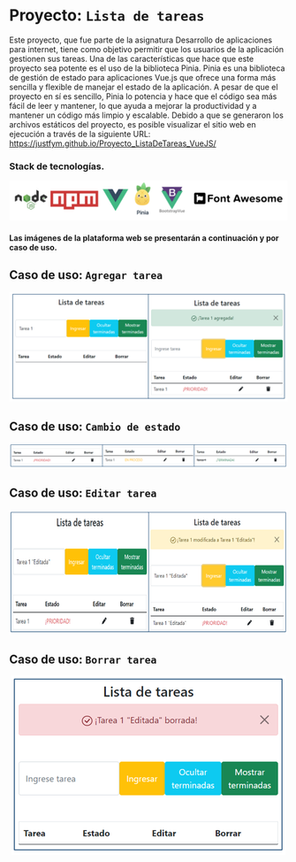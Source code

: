 # Proyecto: ```Lista de tareas```

Este proyecto, que fue parte de la asignatura Desarrollo de aplicaciones para internet, tiene como objetivo permitir que los usuarios de la aplicación gestionen sus tareas. Una de las características que hace que este proyecto sea potente es el uso de la biblioteca Pinia. Pinia es una biblioteca de gestión de estado para aplicaciones Vue.js que ofrece una forma más sencilla y flexible de manejar el estado de la aplicación. A pesar de que el proyecto en sí es sencillo, Pinia lo potencia y hace que el código sea más fácil de leer y mantener, lo que ayuda a mejorar la productividad y a mantener un código más limpio y escalable.  Debido a que se generaron los archivos estáticos del proyecto, es posible visualizar el sitio web en ejecución a través de la siguiente URL: https://justfym.github.io/Proyecto_ListaDeTareas_VueJS/
### Stack de tecnologías.
<p align="center">
  <img src="./IMG/StackTec.PNG" alt="Descripción de la imagen">
</p>

#### Las imágenes de la plataforma web se presentarán a continuación y por caso de uso.

## Caso de uso: ```Agregar tarea```
<p align="center">
  <img src="./IMG/AgregarTarea.PNG" alt="Descripción de la imagen">
</p>

## Caso de uso: ```Cambio de estado```
<p align="center">
  <img src="./IMG/CambioEstado.PNG" alt="Descripción de la imagen">
</p>

## Caso de uso: ```Editar tarea```
<p align="center">
  <img src="./IMG/EditarTarea.PNG" alt="Descripción de la imagen">
</p>

## Caso de uso: ```Borrar tarea```
<p align="center">
  <img src="./IMG/BorrarTarea.PNG" alt="Descripción de la imagen">
</p>

